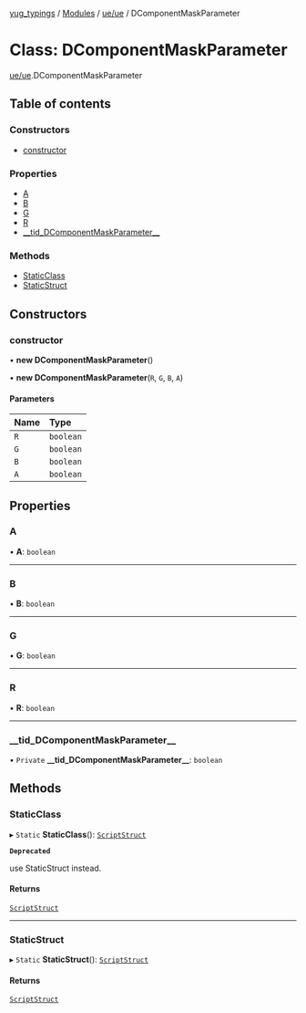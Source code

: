 [yug_typings](../README.md) / [Modules](../modules.md) / [ue/ue](../modules/ue_ue.md) / DComponentMaskParameter

# Class: DComponentMaskParameter

[ue/ue](../modules/ue_ue.md).DComponentMaskParameter

## Table of contents

### Constructors

- [constructor](ue_ue.DComponentMaskParameter.md#constructor)

### Properties

- [A](ue_ue.DComponentMaskParameter.md#a)
- [B](ue_ue.DComponentMaskParameter.md#b)
- [G](ue_ue.DComponentMaskParameter.md#g)
- [R](ue_ue.DComponentMaskParameter.md#r)
- [\_\_tid\_DComponentMaskParameter\_\_](ue_ue.DComponentMaskParameter.md#__tid_dcomponentmaskparameter__)

### Methods

- [StaticClass](ue_ue.DComponentMaskParameter.md#staticclass)
- [StaticStruct](ue_ue.DComponentMaskParameter.md#staticstruct)

## Constructors

### constructor

• **new DComponentMaskParameter**()

• **new DComponentMaskParameter**(`R`, `G`, `B`, `A`)

#### Parameters

| Name | Type |
| :------ | :------ |
| `R` | `boolean` |
| `G` | `boolean` |
| `B` | `boolean` |
| `A` | `boolean` |

## Properties

### A

• **A**: `boolean`

___

### B

• **B**: `boolean`

___

### G

• **G**: `boolean`

___

### R

• **R**: `boolean`

___

### \_\_tid\_DComponentMaskParameter\_\_

• `Private` **\_\_tid\_DComponentMaskParameter\_\_**: `boolean`

## Methods

### StaticClass

▸ `Static` **StaticClass**(): [`ScriptStruct`](ue_ue.ScriptStruct.md)

**`Deprecated`**

use StaticStruct instead.

#### Returns

[`ScriptStruct`](ue_ue.ScriptStruct.md)

___

### StaticStruct

▸ `Static` **StaticStruct**(): [`ScriptStruct`](ue_ue.ScriptStruct.md)

#### Returns

[`ScriptStruct`](ue_ue.ScriptStruct.md)
